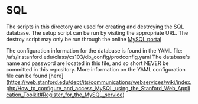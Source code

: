 # SQL

The scripts in this directory are used for creating and destroying the SQL database.
The setup script can be run by visiting the appropriate URL. The destroy script
may only be run through the online [MySQL portal](https://tools.stanford.edu/phpmyadmin/index.php?db=c\_cs103\_db&table=submissions)

The configuration information for the database is found in the YAML file: 
/afs/ir.stanford.edu/class/cs103/db\_config/prodconfig.yaml
The database's name and password are located in this file, and so short NEVER be 
committed in this repository. More information on the YAML configuration file
can be found [here]
(https://web.stanford.edu/dept/its/communications/webservices/wiki/index.php/How_to_configure_and_access_MySQL_using_the_Stanford_Web_Application_Toolkit#Register_for_the_MySQL_service)

